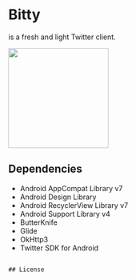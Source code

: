# Bitty
is a fresh and light Twitter client.

[<img src="https://user-images.githubusercontent.com/23082500/28900196-800fad0e-77bd-11e7-8f1b-a197609ed22c.png" width="200">](https://play.google.com/store/apps/details?id=com.robyn.bitty)



## Dependencies

*	Android AppCompat Library v7
*	Android Design Library
*	Android RecyclerView Library v7
*	Android Support Library v4
*	ButterKnife
*	Glide
*	OkHttp3
*	Twitter SDK for Android

~~~~

## License

